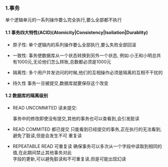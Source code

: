### 1.事务
 单个逻辑单元的一系列操作要么完全执行,要么全部都不执行

#### 1.1 事务四大特性(ACID)(Atomicity|Consistency|Isoliation|Durablity)
- 原子性:
 单个逻辑内的系列操作要么全部执行,要么失败全部回滚

- 一致性:
 事务使数据库从一个状态转换到另外一个状态,
 例如:小王和小明总共有1000元,无论他们怎么转账,总数都必须是1000元
- 隔离性:
  多个用户并发访问的时候,他们的互相操作必须是隔离的互相不干扰的
  
- 持久性
 事务一旦被提交,数据库就要保存这个改变
 
#### 1.2 数据库的隔离级别
- READ UNCOMMITED 读未提交:
















  事务中的修改即使没有提交,其他的事务也可以查看到,会引发脏读




- READ COMMITED 都已提交
  只能看到已经提交的事务,正在执行的无法看到,避免了脏读,但是会发生不可  重复读    
- REPEATABLE READ 可重复读 
  确保事务可以多次从一个字段中读取到相同的值,在此期间禁止其他事务对此  
  字段的更新,可以避免脏读和不可重复读,但是可能出现幻读 